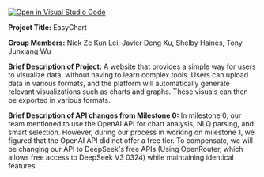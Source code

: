 [![Open in Visual Studio Code](https://classroom.github.com/assets/open-in-vscode-2e0aaae1b6195c2367325f4f02e2d04e9abb55f0b24a779b69b11b9e10269abc.svg)](https://classroom.github.com/online_ide?assignment_repo_id=19702202&assignment_repo_type=AssignmentRepo)


**Project Title:**
EasyChart

**Group Members:**
Nick Ze Kun Lei, Javier Deng Xu, Shelby Haines, Tony Junxiang Wu

**Brief Description of Project:**
A website that provides a simple way for users to visualize data, without having to learn complex tools. Users can upload data in various formats, and the platform will automatically generate relevant visualizations such as charts and graphs. These visuals can then be exported in various formats.

**Brief Description of API changes from Milestone 0:**
In milestone 0, our team mentioned to use the OpenAI API for chart analysis, NLQ parsing, and smart selection. However, during our process in working on milestone 1, we figured that the OpenAI API did not offer a free tier. To compensate, we will be changing our API to DeepSeek's free APIs (Using OpenRouter, which allows free access to DeepSeek V3 0324) while maintaining identical features.
